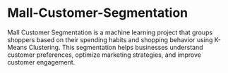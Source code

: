 # Mall-Customer-Segmentation
Mall Customer Segmentation is a machine learning project that groups shoppers based on their spending habits and shopping behavior using K-Means Clustering. This segmentation helps businesses understand customer preferences, optimize marketing strategies, and improve customer engagement.
